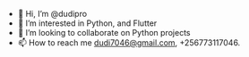 - 👋 Hi, I’m @dudipro
- 👀 I’m interested in Python, and Flutter
- 💞️ I’m looking to collaborate on Python projects
- 📫 How to reach me dudi7046@gmail.com, +256773117046.

<!---
dudipro/dudipro is a ✨ special ✨ repository because its `README.md` (this file) appears on your GitHub profile.
You can click the Preview link to take a look at your changes.
--->

